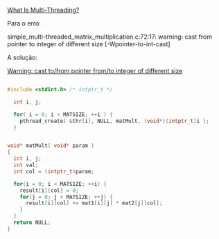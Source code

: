 [What Is Multi-Threading?](https://www.linuxjournal.com/article/1363)

Para o erro:

simple_multi-threaded_matrix_multiplication.c:72:17: warning: cast from pointer to integer of different size [-Wpointer-to-int-cast]

A solução:

[Warning: cast to/from pointer from/to integer of different size](https://stackoverflow.com/questions/21323628/warning-cast-to-from-pointer-from-to-integer-of-different-size)

```c

#include <stdint.h> /* intptr_t */

  int i, j;

  for( i = 0; i < MATSIZE; ++i ) {
    pthread_create( &thr[i], NULL, matMult, (void*)(intptr_t)i );
  }


void* matMult( void* param )
{
  int i, j;
  int val;
  int col = (intptr_t)param;

  for(i = 0; i < MATSIZE; ++i) {
    result[i][col] = 0;
    for(j = 0; j < MATSIZE; ++j) {
      result[i][col] += mat1[i][j] * mat2[j][col];
    }
  }
  return NULL;
}

```
